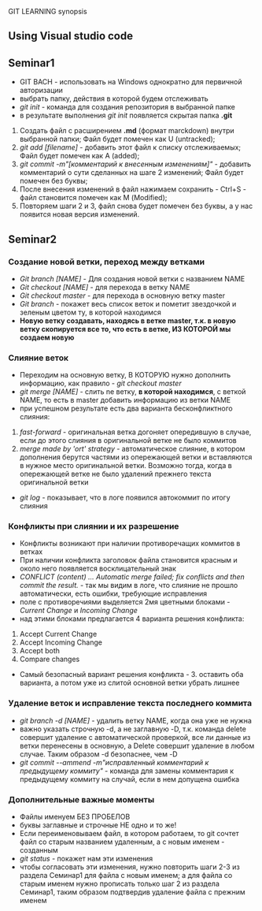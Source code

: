 GIT LEARNING synopsis

## Using Visual studio code

## Seminar1
* GIT BACH - использовать на Windows однократно для первичной авторизации
* выбрать папку, действия в которой будем отслеживать
* *git init* - команда для создания репозитория в выбранной папке
* в результате выполнения *git init* появляется скрытая папка **.git**

1. Создать файл с расширением **.md** (формат marckdown) внутри выбранной папки;
Файл будет помечен как U (untracked);
2. *git add [filename]* - добавить этот файл к списку отслеживаемых;
Файл будет помечен как A (added);
3. *git commit -m"[комментарий к внесенным изменениям]"* - добавить комментарий о сути сделанных на шаге 2 изменений;
Файл будет помечен без буквы;
4. После внесения изменений в файл нажимаем сохранить - Ctrl+S - файл становится помечен как М (Modified);
5. Повторяем шаги 2 и 3, файл снова будет помечен без буквы, а у нас появится новая версия изменений.

## Seminar2

### Создание новой ветки, переход между ветками
* *Git branch [NAME]* - Для создания новой ветки с названием NAME
* *Git checkout [NAME]* - для перехода в ветку NAME
* *Git checkout master* - для перехода в основную ветку master
* *Git branch* - покажет весь список веток и пометит звездочкой и зеленым цветом ту, в которой находимся
* __Новую ветку создавать, находясь в ветке master, т.к. в новую ветку скопируется все то, что есть в ветке, ИЗ КОТОРОЙ мы создаем новую__

### Слияние веток 
* Переходим на основную ветку, В КОТОРУЮ нужно дополнить информацию, как правило - *git checkout master*
* *git merge [NAME]* - слить ne ветку, __в которой находимся__, с веткой NAME, то есть в master добавить информацию из ветки NAME
* при успешном результате есть два варианта бесконфликтного слияния:
1. *fast-forward* - оригинальная ветка догоняет опередившую в случае, если до этого слияния в оригинальной ветке не было коммитов
2. *merge made by 'ort' strategy* - автоматическое слияние, в котором дополнения берутся частями из опережающей ветки и вставляются в нужное место оригинальной ветки. Возможно тогда, когда в опережающей ветке не было удалений прежнего текста оригинальной ветки
* *git log* - показывает, что в логе появился автокоммит по итогу слияния

### Конфликты при слиянии и их разрешение
* Конфликты возникают при наличии противоречащих коммитов в ветках
* При наличии конфликта заголовок файла становится красным и около него появляется восклицательный знак
* *CONFLICT (content) ... Automatic merge failed; fix conflicts and then commit the result.* - так мы видим в логе, что слияние не прошло автоматически, есть ошибки, требующие исправления
* поле с противоречиями выделяется 2мя цветными блоками - *Current Change* и *Incoming Change*
* над этими блоками предлагается 4 варианта решения конфликта:
1. Accept Current Change
2. Accept Incoming Change
3. Accept both
4. Compare changes
* Самый безопасный вариант решения конфликта - 3. оставить оба варианта, а потом уже из слитой основной ветки убрать лишнее

### Удаление веток и исправление текста последнего коммита
* *git branch -d [NAME]* - удалить ветку NAME, когда она уже не нужна
* важно указать строчную -d, а не заглавную -D, т.к. команда delete совершит удаление с автоматической проверкой, все ли данные из ветки перенесены в основную, а Delete совершит удаление в любом случае. Таким образом -d безопаснее, чем -D
* *git commit --ammend -m"исправленный комментарий к предыдущему коммиту"* - команда для замены комментария к предыдущему коммиту на случай, если в нем допущена ошибка

### Дополнительные важные моменты
* Файлы именуем БЕЗ ПРОБЕЛОВ
* буквы заглавные и строчные НЕ одно и то же!
* Если переименовываем файл, в котором работаем, то git сочтет файл со старым названием удаленным, а с новым именем - созданным
* *git status* - покажет нам эти изменения
* чтобы согласовать эти изменения, нужно повторить шаги 2-3 из раздела Семинар1 для файла с новым именем; а для файла со старым именем нужно прописать только шаг 2 из раздела Семинар1, таким образом подтвердив удаление файла с прежним именем